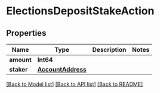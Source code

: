 # ElectionsDepositStakeAction

## Properties
Name | Type | Description | Notes
------------ | ------------- | ------------- | -------------
**amount** | **Int64** |  | 
**staker** | [**AccountAddress**](AccountAddress.md) |  | 

[[Back to Model list]](../README.md#documentation-for-models) [[Back to API list]](../README.md#documentation-for-api-endpoints) [[Back to README]](../README.md)


